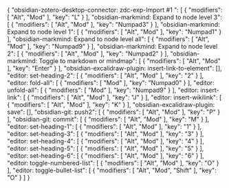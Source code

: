 {
  "obsidian-zotero-desktop-connector: zdc-exp-Import #1 ": [
    {
      "modifiers": [
        "Alt",
        "Mod"
      ],
      "key": "L"
    }
  ],
  "obsidian-markmind: Expand to node level 3": [
    {
      "modifiers": [
        "Alt",
        "Mod"
      ],
      "key": "Numpad3"
    }
  ],
  "obsidian-markmind: Expand to node level 1": [
    {
      "modifiers": [
        "Alt",
        "Mod"
      ],
      "key": "Numpad1"
    }
  ],
  "obsidian-markmind: Expand to node level all": [
    {
      "modifiers": [
        "Alt",
        "Mod"
      ],
      "key": "Numpad9"
    }
  ],
  "obsidian-markmind: Expand to node level 2": [
    {
      "modifiers": [
        "Alt",
        "Mod"
      ],
      "key": "Numpad2"
    }
  ],
  "obsidian-markmind: Toggle to markdown or mindmap": [
    {
      "modifiers": [
        "Alt",
        "Mod"
      ],
      "key": "Enter"
    }
  ],
  "obsidian-excalidraw-plugin: insert-link-to-element": [],
  "editor: set-heading-2": [
    {
      "modifiers": [
        "Alt",
        "Mod"
      ],
      "key": "2"
    }
  ],
  "editor: fold-all": [
    {
      "modifiers": [
        "Mod"
      ],
      "key": "Numpad0"
    }
  ],
  "editor: unfold-all": [
    {
      "modifiers": [
        "Mod"
      ],
      "key": "Numpad9"
    }
  ],
  "editor: insert-link": [
    {
      "modifiers": [
        "Alt",
        "Mod"
      ],
      "key": "J"
    }
  ],
  "editor: insert-wikilink": [
    {
      "modifiers": [
        "Alt",
        "Mod"
      ],
      "key": "K"
    }
  ],
  "obsidian-excalidraw-plugin: save": [],
  "obsidian-git: push2": [
    {
      "modifiers": [
        "Alt",
        "Mod"
      ],
      "key": "P"
    }
  ],
  "obsidian-git: commit": [
    {
      "modifiers": [
        "Alt",
        "Mod"
      ],
      "key": "M"
    }
  ],
  "editor: set-heading-1": [
    {
      "modifiers": [
        "Alt",
        "Mod"
      ],
      "key": "1"
    }
  ],
  "editor: set-heading-3": [
    {
      "modifiers": [
        "Alt",
        "Mod"
      ],
      "key": "3"
    }
  ],
  "editor: set-heading-4": [
    {
      "modifiers": [
        "Alt",
        "Mod"
      ],
      "key": "4"
    }
  ],
  "editor: set-heading-5": [
    {
      "modifiers": [
        "Alt",
        "Mod"
      ],
      "key": "5"
    }
  ],
  "editor: set-heading-6": [
    {
      "modifiers": [
        "Alt",
        "Mod"
      ],
      "key": "6"
    }
  ],
  "editor: toggle-numbered-list": [
    {
      "modifiers": [
        "Alt",
        "Mod"
      ],
      "key": "O"
    }
  ],
  "editor: toggle-bullet-list": [
    {
      "modifiers": [
        "Alt",
        "Mod",
        "Shift"
      ],
      "key": "O"
    }
  ]
}